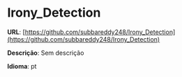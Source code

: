 # Irony_Detection
**URL**: [https://github.com/subbareddy248/Irony_Detection](https://github.com/subbareddy248/Irony_Detection)

**Descrição**: Sem descrição

**Idioma**: pt
